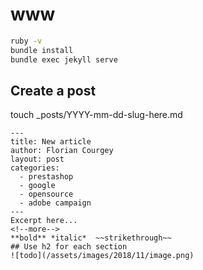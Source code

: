 # www
```bash
ruby -v
bundle install
bundle exec jekyll serve
```

## Create a post
touch _posts/YYYY-mm-dd-slug-here.md
```
---
title: New article
author: Florian Courgey
layout: post
categories:
  - prestashop
  - google
  - opensource
  - adobe campaign
---
Excerpt here...
<!--more-->
**bold** *italic*  ~~strikethrough~~
## Use h2 for each section
![todo](/assets/images/2018/11/image.png)
```
